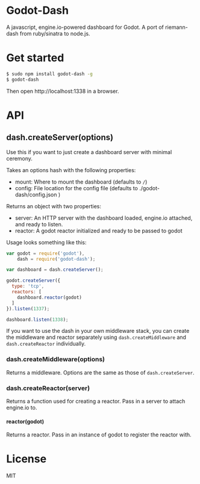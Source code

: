 # Godot-Dash

A javascript, engine.io-powered dashboard for Godot. A port of riemann-dash
from ruby/sinatra to node.js.

# Get started

``` bash
$ sudo npm install godot-dash -g
$ godot-dash
```

Then open http://localhost:1338 in a browser.

# API

## dash.createServer(options)

Use this if you want to just create a dashboard server with minimal ceremony.

Takes an options hash with the following properties:

* mount: Where to mount the dashboard (defaults to `/`)
* config: File location for the config file (defaults to
  ./godot-dash/config.json )

Returns an object with two properties:

* server: An HTTP server with the dashboard loaded, engine.io attached, and
  ready to listen.
* reactor: A godot reactor initialized and ready to be passed to godot

Usage looks something like this:

```js
var godot = require('godot'),
    dash = require('godot-dash');

var dashboard = dash.createServer();

godot.createServer({
  type: 'tcp',
  reactors: [
    dashboard.reactor(godot)
  ]
}).listen(1337);

dashboard.listen(1338);
```

If you want to use the dash in your own middleware stack, you can create the
middleware and reactor separately using `dash.createMiddleware` and
`dash.createReactor` individually.

### dash.createMiddleware(options)

Returns a middleware. Options are the same as those of `dash.createServer`.

### dash.createReactor(server)

Returns a function used for creating a reactor. Pass in a server to attach
engine.io to.

#### reactor(godot)

Returns a reactor. Pass in an instance of godot to register the reactor with.

# License

MIT
